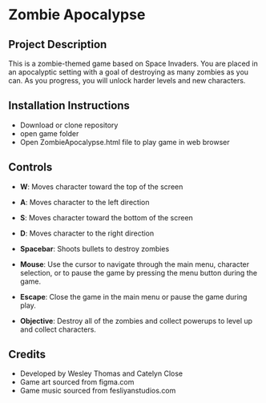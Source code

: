 # **Zombie Apocalypse**

## **Project Description**
This is a zombie-themed game based on Space Invaders. You are placed in an apocalyptic setting with a goal of destroying as many zombies as you can. As you progress, you will unlock harder levels and new characters.

## **Installation Instructions**
- Download or clone repository
- open game folder
- Open ZombieApocalypse.html file to play game in web browser

## **Controls**
- **W**: Moves character toward the top of the screen
- **A**: Moves character to the left direction
- **S**: Moves character toward the bottom of the screen
- **D**: Moves character to the right direction
- **Spacebar**: Shoots bullets to destroy zombies
- **Mouse**: Use the cursor to navigate through the main menu, character selection, or to pause the game by pressing the menu button during the game.
- **Escape**: Close the game in the main menu or pause the game during play.

- **Objective**: Destroy all of the zombies and collect powerups to level up and collect characters.

## **Credits**
- Developed by Wesley Thomas and Catelyn Close
- Game art sourced from figma.com
- Game music sourced from fesliyanstudios.com
